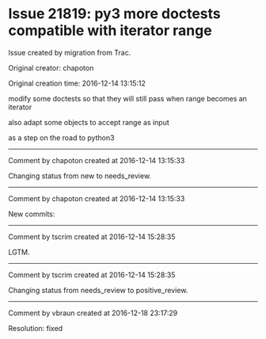 # Issue 21819: py3 more doctests compatible with iterator range

Issue created by migration from Trac.

Original creator: chapoton

Original creation time: 2016-12-14 13:15:12

modify some doctests so that they will still pass when range becomes an iterator

also adapt some objects to accept range as input

as a step on the road to python3


---

Comment by chapoton created at 2016-12-14 13:15:33

Changing status from new to needs_review.


---

Comment by chapoton created at 2016-12-14 13:15:33

New commits:


---

Comment by tscrim created at 2016-12-14 15:28:35

LGTM.


---

Comment by tscrim created at 2016-12-14 15:28:35

Changing status from needs_review to positive_review.


---

Comment by vbraun created at 2016-12-18 23:17:29

Resolution: fixed
